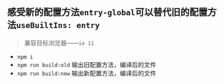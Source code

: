 ## 感受新的配置方法`entry-global`可以替代旧的配置方法`useBuiltIns: entry`
> 兼容目标浏览器——`ie 11`

- `npm i`
- `npm run build:old` 输出旧配置方法，编译后的文件
- `npm run build:new` 输出新配置方法，编译后的文件